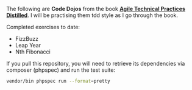 The following are **Code Dojos** from the book [**Agile Technical Practices Distilled**](https://www.amazon.co.uk/Agile-Technical-Practices-Distilled-Mastering/dp/1793412375). I will be practising them
tdd style as I go through the book.

Completed exercises to date:
* FizzBuzz
* Leap Year
* Nth Fibonacci

If you pull this repository, you will need to retrieve its dependencies 
via composer (phpspec) and run the test suite:

```bash
vendor/bin phpspec run --format=pretty
```
